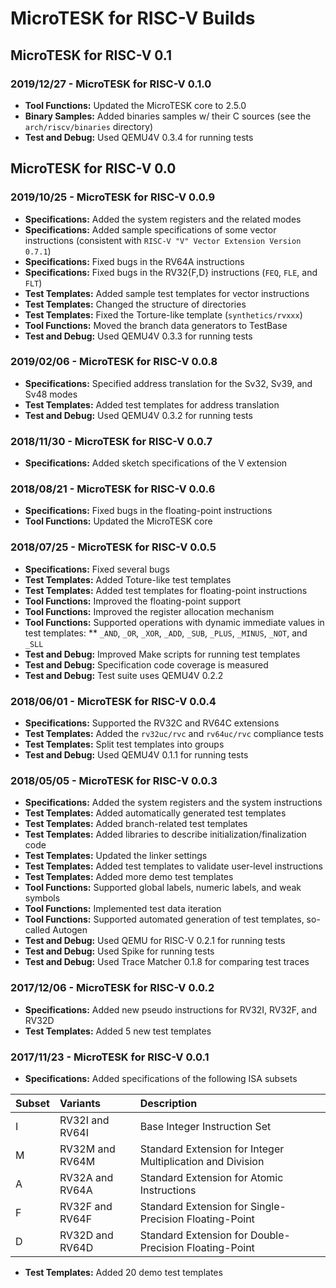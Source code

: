 # MicroTESK for RISC-V Builds

## MicroTESK for RISC-V 0.1

### 2019/12/27 - MicroTESK for RISC-V 0.1.0

* **Tool Functions:** Updated the MicroTESK core to 2.5.0
* **Binary Samples:** Added binaries samples w/ their C sources
  (see the `arch/riscv/binaries` directory)
* **Test and Debug:** Used QEMU4V 0.3.4 for running tests

## MicroTESK for RISC-V 0.0

### 2019/10/25 - MicroTESK for RISC-V 0.0.9

* **Specifications:** Added the system registers and the related modes
* **Specifications:** Added sample specifications of some vector instructions
  (consistent with `RISC-V "V" Vector Extension Version 0.7.1`)
* **Specifications:** Fixed bugs in the RV64A instructions
* **Specifications:** Fixed bugs in the RV32{F,D} instructions (`FEQ`, `FLE`, and `FLT`)
* **Test Templates:** Added sample test templates for vector instructions
* **Test Templates:** Changed the structure of directories
* **Test Templates:** Fixed the Torture-like template (`synthetics/rvxxx`)
* **Tool Functions:** Moved the branch data generators to TestBase
* **Test and Debug:** Used QEMU4V 0.3.3 for running tests

### 2019/02/06 - MicroTESK for RISC-V 0.0.8

* **Specifications:** Specified address translation for the Sv32, Sv39, and Sv48 modes
* **Test Templates:** Added test templates for address translation
* **Test and Debug:** Used QEMU4V 0.3.2 for running tests

### 2018/11/30 - MicroTESK for RISC-V 0.0.7

* **Specifications:** Added sketch specifications of the V extension

### 2018/08/21 - MicroTESK for RISC-V 0.0.6

* **Specifications:** Fixed bugs in the floating-point instructions
* **Tool Functions:** Updated the MicroTESK core

### 2018/07/25 - MicroTESK for RISC-V 0.0.5

* **Specifications:** Fixed several bugs
* **Test Templates:** Added Toture-like test templates
* **Test Templates:** Added test templates for floating-point instructions
* **Tool Functions:** Improved the floating-point support
* **Tool Functions:** Improved the register allocation mechanism
* **Tool Functions:** Supported operations with dynamic immediate values in test templates:
**  `_AND`, `_OR`, `_XOR`, `_ADD`, `_SUB`, `_PLUS`, `_MINUS`, `_NOT`, and `_SLL`
* **Test and Debug:** Improved Make scripts for running test templates
* **Test and Debug:** Specification code coverage is measured
* **Test and Debug:** Test suite uses QEMU4V 0.2.2

### 2018/06/01 - MicroTESK for RISC-V 0.0.4

* **Specifications:** Supported the RV32C and RV64C extensions
* **Test Templates:** Added the `rv32uc/rvc` and `rv64uc/rvc` compliance tests
* **Test Templates:** Split test templates into groups
* **Test and Debug:** Used QEMU4V 0.1.1 for running tests

### 2018/05/05 - MicroTESK for RISC-V 0.0.3

* **Specifications:** Added the system registers and the system instructions
* **Test Templates:** Added automatically generated test templates
* **Test Templates:** Added branch-related test templates
* **Test Templates:** Added libraries to describe initialization/finalization code
* **Test Templates:** Updated the linker settings
* **Test Templates:** Added test templates to validate user-level instructions
* **Test Templates:** Added more demo test templates
* **Tool Functions:** Supported global labels, numeric labels, and weak symbols
* **Tool Functions:** Implemented test data iteration
* **Tool Functions:** Supported automated generation of test templates, so-called Autogen
* **Test and Debug:** Used QEMU for RISC-V 0.2.1 for running tests
* **Test and Debug:** Used Spike for running tests
* **Test and Debug:** Used Trace Matcher 0.1.8 for comparing test traces

### 2017/12/06 - MicroTESK for RISC-V 0.0.2

* **Specifications:** Added new pseudo instructions for RV32I, RV32F, and RV32D
* **Test Templates:** Added 5 new test templates

### 2017/11/23 - MicroTESK for RISC-V 0.0.1

* **Specifications:** Added specifications of the following ISA subsets

| Subset | Variants        | Description |
| :----- | :-------------- | :---------- |
| I      | RV32I and RV64I | Base Integer Instruction Set |
| M      | RV32M and RV64M | Standard Extension for Integer Multiplication and Division |
| A      | RV32A and RV64A | Standard Extension for Atomic Instructions |
| F      | RV32F and RV64F | Standard Extension for Single-Precision Floating-Point |
| D      | RV32D and RV64D | Standard Extension for Double-Precision Floating-Point |

* **Test Templates:** Added 20 demo test templates
